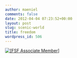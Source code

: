 ```yaml
---
author: maeniel
comments: false
date: 2012-04-04 07:23:52+00:00
layout: post
slug: scenic-world
title: freedom
wordpress_id: 506
---
```


[![[FSF Associate Member]](http://static.fsf.org/nosvn/associate/fsf-10295.png)](http://www.fsf.org/register_form?referrer=10295)
